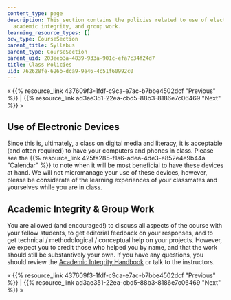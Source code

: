 ```yaml
---
content_type: page
description: This section contains the policies related to use of electronic devices,
  academic integrity, and group work.
learning_resource_types: []
ocw_type: CourseSection
parent_title: Syllabus
parent_type: CourseSection
parent_uid: 203eeb3a-4839-933a-901c-efa7c34f24d7
title: Class Policies
uid: 762628fe-626b-dca9-9e46-4c51f60992c0
---
```


« {{% resource_link 437609f3-1fdf-c9ca-e7ac-b7bbe4502dcf "Previous" %}} | {{% resource_link ad3ae351-22ea-cbd5-88b3-8186e7c06469 "Next" %}} »

Use of Electronic Devices
-------------------------

Since this is, ultimately, a class on digital media and literacy, it is acceptable (and often required) to have your computers and phones in class. Please see the {{% resource_link 425fa285-f1a6-adea-4de3-e852e4e9b44a "Calendar" %}} to note when it will be most beneficial to have these devices at hand. We will not micromanage your use of these devices, however, please be considerate of the learning experiences of your classmates and yourselves while you are in class.

Academic Integrity & Group Work
-------------------------------

You are allowed (and encouraged!) to discuss all aspects of the course with your fellow students, to get editorial feedback on your responses, and to get technical / methodological / conceptual help on your projects. However, we expect you to credit those who helped you by name, and that the work should still be substantively your own. If you have any questions, you should review the [Academic Integrity Handbook](http://integrity.mit.edu) or talk to the instructors.

« {{% resource_link 437609f3-1fdf-c9ca-e7ac-b7bbe4502dcf "Previous" %}} | {{% resource_link ad3ae351-22ea-cbd5-88b3-8186e7c06469 "Next" %}} »